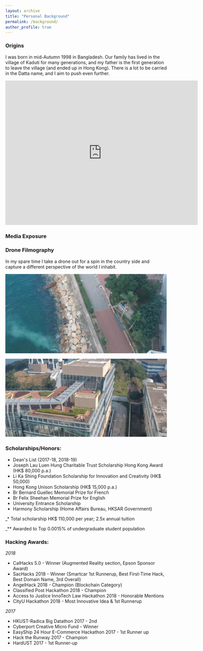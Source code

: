 ```yaml
---
layout: archive
title: "Personal Background"
permalink: /background/
author_profile: true
---
```


### Origins

I was born in mid-Autumn 1998 in Bangladesh. Our family has lived in the village of Kaduti for many generations, and my father is the first generation to leave the village (and ended up in Hong Kong). There is a lot to be carried in the Datta name, and I aim to push even further. 

<iframe src="https://www.google.com/maps/embed?pb=!1m18!1m12!1m3!1d7579.645071418137!2d90.96662635335532!3d23.404621996496573!2m3!1f0!2f0!3f0!3m2!1i1024!2i768!4f13.1!3m3!1m2!1s0x37546194d892d1f7%3A0x62b986bceed141db!2sKaduti%2C%20Bangladesh!5e1!3m2!1sen!2shk!4v1571923656921!5m2!1sen!2shk" width="600" height="450" frameborder="0" style="border:0;" allowfullscreen=""></iframe>

### Media Exposure


### Drone Filmography

In my spare time I take a drone out for a spin in the country side and capture a different perspective of the world I inhabit.

[![IMAGE ALT TEXT](/images/drone1.PNG)](https://hkustconnect-my.sharepoint.com/:v:/g/personal/sdatta_connect_ust_hk/EXfTMUL6EXRMke64z0QZN8kBDyWV4hNB_ZUwjmqLzzxC7g?e=huxmIv)

[![IMAGE ALT TEXT](/images/drone2.PNG)](https://hkustconnect-my.sharepoint.com/:v:/g/personal/sdatta_connect_ust_hk/Ee5KfeEquptPmCI0luZuDBEBi_zFwp-ohn1aIB19NCcJxQ?e=6gYwCr)



### Scholarships/Honors:
+ Dean's List (2017-18, 2018-19)
+ Joseph Lau Luen Hung Charitable Trust Scholarship Hong Kong Award (HK$ 80,000 p.a.)
+ Li Ka Shing Foundation Scholarship for Innovation and Creativity (HK$ 50,000)
+ Hong Kong Unison Scholarship (HK$ 15,000 p.a.)
+ Br Bernard Guellec Memorial Prize for French
+ Br Felix Sheehan Memorial Prize for English
+ University Entrance Scholarship
+ Harmony Scholarship (Home Affairs Bureau, HKSAR Government)

_* Total scholarship HK$ 110,000 per year; 2.5x annual tuition

_** Awarded to Top 0.0015% of undergraduate student population


### Hacking Awards:
*2018*
+ CalHacks 5.0 - Winner (Augmented Reality section, Epson Sponsor Award)
+ SacHacks 2018 - Winner (Smartcar 1st Runnerup, Best First-Time Hack, Best Domain Name, 3rd Overall)
+ AngelHack 2018 - Champion (Blockchain Category)
+ Classified Post Hackathon 2018 - Champion
+ Access to Justice InnoTech Law Hackathon 2018 - Honorable Mentions
+ CityU Hackathon 2018 - Most Innovative Idea & 1st Runnerup

*2017*
+ HKUST-Radica Big Datathon 2017 - 2nd
+ Cyberport Creative Micro Fund - Winner
+ EasyShip 24 Hour E-Commerce Hackathon 2017 - 1st Runner up
+ Hack the Runway 2017 - Champion
+ HardUST 2017 - 1st Runner-up
